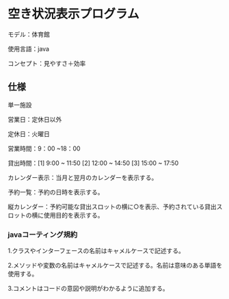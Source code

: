 # 空き状況表示プログラム
モデル：体育館

使用言語：java 

コンセプト：見やすさ＋効率


## 仕様
単一施設

営業日：定休日以外

定休日：火曜日

営業時間：9：00 ~18：00

貸出時間：[1] 9:00 ~ 11:50 [2] 12:00 ~ 14:50 [3] 15:00 ~ 17:50

カレンダー表示：当月と翌月のカレンダーを表示する。

予約一覧：予約の日時を表示する。

縦カレンダー：予約可能な貸出スロットの横に○を表示、予約されている貸出スロットの横に使用目的を表示する。

### javaコーティング規約
1.クラスやインターフェースの名前はキャメルケースで記述する。

2.メソッドや変数の名前はキャメルケースで記述する。名前は意味のある単語を使用する。

3.コメントはコードの意図や説明がわかるように追加する。
